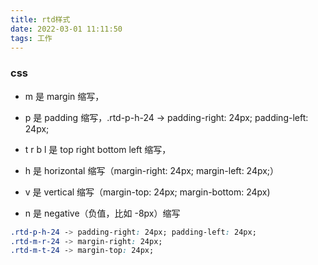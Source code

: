 ```yaml
---
title: rtd样式
date: 2022-03-01 11:11:50
tags: 工作
---
```


### css

- m 是 margin 缩写，

- p 是 padding 缩写，.rtd-p-h-24 -> padding-right: 24px; padding-left: 24px;

- t r b l 是 top right bottom left 缩写，

- h 是 horizontal 缩写（margin-right: 24px; margin-left: 24px;）

- v 是 vertical 缩写（margin-top: 24px; margin-bottom: 24px)

- n 是 negative（负值，比如 -8px）缩写

```css
.rtd-p-h-24 -> padding-right: 24px; padding-left: 24px;
.rtd-m-r-24 -> margin-right: 24px;
.rtd-m-t-24 -> margin-top: 24px;

```

<script src="https://utteranc.es/client.js"
        repo="Gao-Hongxiang/Gao-Hongxiang.github.io"
        issue-term="pathname"
        theme="github-light"
        crossorigin="anonymous"
        async>
</script>

